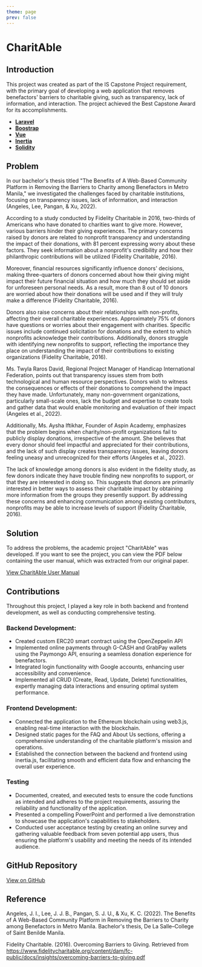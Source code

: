 ```yaml
---
theme: page
prev: false
---
```


<script setup>
  import InflowProblem from './InflowProblem.vue'
  import InflowSample from './InflowSample.vue'
</script>

# CharitAble

## Introduction

This project was created as part of the IS Capstone Project requirement, with the primary goal of developing a web application that removes benefactors' barriers to charitable giving, such as transparency, lack of information, and interaction. The project achieved the Best Capstone Award for its accomplishments.

- [**Laravel**](https://laravel.com/)
- [**Boostrap**](https://getbootstrap.com/)
- [**Vue**](https://vuejs.org/)
- [**Inertia**](https://inertiajs.com/)
- [**Solidity**](https://soliditylang.org/)

## Problem

In our bachelor's thesis titled "The Benefits of A Web-Based Community Platform in Removing the Barriers to Charity among Benefactors in Metro Manila," we investigated the challenges faced by charitable institutions, focusing on transparency issues, lack of information, and interaction (Angeles, Lee, Pangan, & Xu, 2022).

According to a study conducted by Fidelity Charitable in 2016, two-thirds of Americans who have donated to charities want to give more. However, various barriers hinder their giving experiences. The primary concerns raised by donors are related to nonprofit transparency and understanding the impact of their donations, with 81 percent expressing worry about these factors. They seek information about a nonprofit's credibility and how their philanthropic contributions will be utilized (Fidelity Charitable, 2016).

Moreover, financial resources significantly influence donors' decisions, making three-quarters of donors concerned about how their giving might impact their future financial situation and how much they should set aside for unforeseen personal needs. As a result, more than 8 out of 10 donors are worried about how their donations will be used and if they will truly make a difference (Fidelity Charitable, 2016).

Donors also raise concerns about their relationships with non-profits, affecting their overall charitable experiences. Approximately 75% of donors have questions or worries about their engagement with charities. Specific issues include continued solicitation for donations and the extent to which nonprofits acknowledge their contributions. Additionally, donors struggle with identifying new nonprofits to support, reflecting the importance they place on understanding the impact of their contributions to existing organizations (Fidelity Charitable, 2016).

Ms. Twyla Raros David, Regional Project Manager of Handicap International Federation, points out that transparency issues stem from both technological and human resource perspectives. Donors wish to witness the consequences or effects of their donations to comprehend the impact they have made. Unfortunately, many non-government organizations, particularly small-scale ones, lack the budget and expertise to create tools and gather data that would enable monitoring and evaluation of their impact (Angeles et al., 2022).

Additionally, Ms. Aysha Iftikhar, Founder of Aspin Academy, emphasizes that the problem begins when charity/non-profit organizations fail to publicly display donations, irrespective of the amount. She believes that every donor should feel impactful and appreciated for their contributions, and the lack of such display creates transparency issues, leaving donors feeling uneasy and unrecognized for their efforts (Angeles et al., 2022).

The lack of knowledge among donors is also evident in the fidelity study, as few donors indicate they have trouble finding new nonprofits to support, or that they are interested in doing so. This suggests that donors are primarily interested in better ways to assess their charitable impact by obtaining more information from the groups they presently support. By addressing these concerns and enhancing communication among existing contributors, nonprofits may be able to increase levels of support (Fidelity Charitable, 2016).

## Solution

To address the problems, the academic project "CharitAble" was developed. If you want to see the project, you can view the PDF below containing the user manual, which was extracted from our original paper.

[View CharitAble User Manual](https://drive.google.com/file/d/1kGJrBTBDB-MuTbUixDcywOkoRE6yniEG/view?usp=sharing)
## Contributions

Throughout this project, I played a key role in both backend and frontend development, as well as conducting comprehensive testing.

### Backend Development:

- Created custom ERC20 smart contract using the OpenZeppelin API
- Implemented online payments through G-CASH and GrabPay wallets using the Paymongo API, ensuring a seamless donation experience for benefactors.
- Integrated login functionality with Google accounts, enhancing user accessibility and convenience.
- Implemented all CRUD (Create, Read, Update, Delete) functionalities, expertly managing data interactions and ensuring optimal system performance.
### Frontend Development: 

- Connected the application to the Ethereum blockchain using web3.js, enabling real-time interaction with the blockchain.
- Designed static pages for the FAQ and About Us sections, offering a comprehensive understanding of the charitable platform's mission and operations.
- Established the connection between the backend and frontend using inertia.js, facilitating smooth and efficient data flow and enhancing the overall user experience.

### Testing

- Documented, created, and executed tests to ensure the code functions as intended and adheres to the project requirements, assuring the reliability and functionality of the application.
- Presented a compelling PowerPoint and performed a live demonstration to showcase the application's capabilities to stakeholders.
- Conducted user acceptance testing by creating an online survey and gathering valuable feedback from seven potential app users, thus ensuring the platform's usability and meeting the needs of its intended audience.
## GitHub Repository

[View on GitHub](https://github.com/simonpangan/charitAble)

## Reference

Angeles, J. I., Lee, J. J. B., Pangan, S. J. U., & Xu, K. C. (2022). The Benefits of A Web-Based Community Platform in Removing the Barriers to Charity among Benefactors in Metro Manila. Bachelor's thesis, De La Salle–College of Saint Benilde Manila.

Fidelity Charitable. (2016). Overcoming Barriers to Giving. Retrieved from https://www.fidelitycharitable.org/content/dam/fc-public/docs/insights/overcoming-barriers-to-giving.pdf